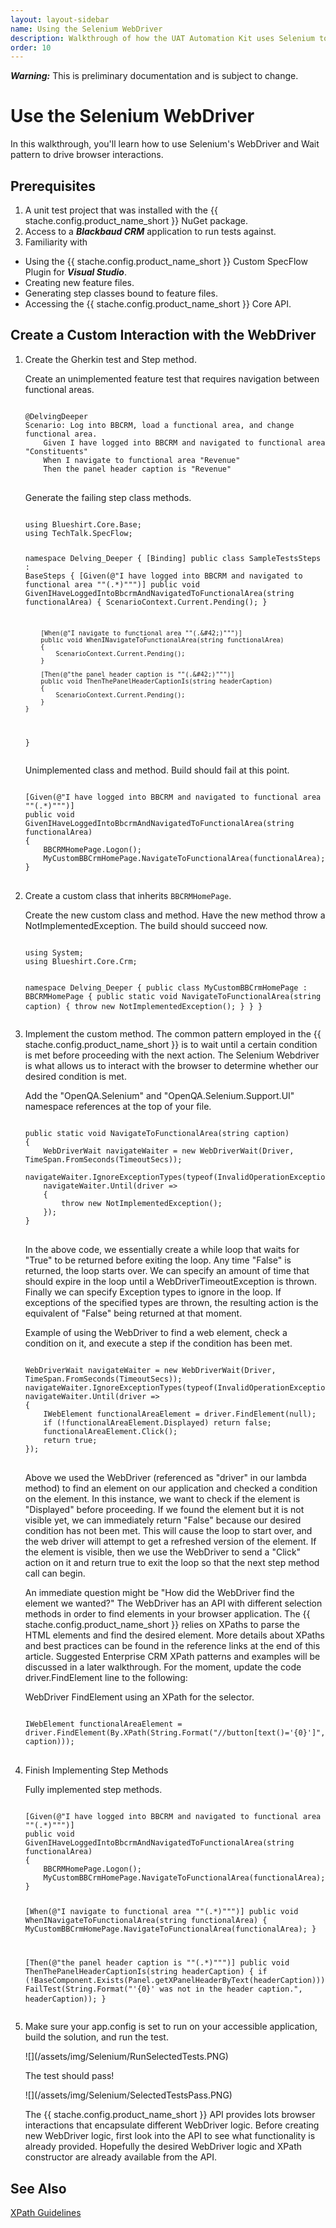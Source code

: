 ```yaml
---
layout: layout-sidebar
name: Using the Selenium WebDriver
description: Walkthrough of how the UAT Automation Kit uses Selenium to interact with the UI.
order: 10
---
```


<p class="alert alert-warning"><strong><em>Warning:</em></strong> This is preliminary documentation and is subject to change.</p>

# Use the Selenium WebDriver
In this walkthrough, you'll learn how to use Selenium's WebDriver and Wait pattern to drive browser interactions.

## Prerequisites

1. A unit test project that was installed with the {{ stache.config.product_name_short }} NuGet package.
2. Access to a ***Blackbaud CRM*** application to run tests against.
3. Familiarity with
 * Using the {{ stache.config.product_name_short }} Custom SpecFlow Plugin for ***Visual Studio***.
 * Creating new feature files.
 * Generating step classes bound to feature files.
 * Accessing the {{ stache.config.product_name_short }} Core API.

## Create a Custom Interaction with the WebDriver

<ol>
<li>
<p>Create the Gherkin test and Step method.</p>
<div class="codeSnippetContainerTabs"><div class="codeSnippetContainerTabSingle">Create an unimplemented feature test that requires navigation between functional areas.</div></div>
<pre><code class="language-gherkin">
@DelvingDeeper
Scenario: Log into BBCRM, load a functional area, and change functional area.
	Given I have logged into BBCRM and navigated to functional area "Constituents"
	When I navigate to functional area "Revenue"
	Then the panel header caption is "Revenue"
</code>
</pre>

<div class="codeSnippetContainerTabs"><div class="codeSnippetContainerTabSingle">Generate the failing step class methods.</div></div>
<pre><code class="language-csharp">
using Blueshirt.Core.Base;
using TechTalk.SpecFlow;

namespace Delving_Deeper
{
    [Binding]
    public class SampleTestsSteps : BaseSteps
    {
        [Given(@"I have logged into BBCRM and navigated to functional area ""(.&#42;)""")]
        public void GivenIHaveLoggedIntoBbcrmAndNavigatedToFunctionalArea(string functionalArea)
        {
            ScenarioContext.Current.Pending();
        }

        [When(@"I navigate to functional area ""(.&#42;)""")]
        public void WhenINavigateToFunctionalArea(string functionalArea)
        {
            ScenarioContext.Current.Pending();
        }

        [Then(@"the panel header caption is ""(.&#42;)""")]
        public void ThenThePanelHeaderCaptionIs(string headerCaption)
        {
            ScenarioContext.Current.Pending();
        }
    }
}
</code>
</pre>

<div class="codeSnippetContainerTabs"><div class="codeSnippetContainerTabSingle">Unimplemented class and method. Build should fail at this point.</div></div>
<pre><code class="language-csharp">
[Given(@"I have logged into BBCRM and navigated to functional area ""(.&#42;)""")]
public void GivenIHaveLoggedIntoBbcrmAndNavigatedToFunctionalArea(string functionalArea)
{
    BBCRMHomePage.Logon();
    MyCustomBBCrmHomePage.NavigateToFunctionalArea(functionalArea);
}
</code>
</pre>
</li>

<li>
<p>Create a custom class that inherits <code>BBCRMHomePage</code>.</p>
<div class="codeSnippetContainerTabs"><div class="codeSnippetContainerTabSingle">Create the new custom class and method. Have the new method throw a NotImplementedException. The build should succeed now.</div></div>
<pre><code class="language-csharp">
using System;
using Blueshirt.Core.Crm;

namespace Delving_Deeper
{
    public class MyCustomBBCrmHomePage : BBCRMHomePage
    {
        public static void NavigateToFunctionalArea(string caption)
        {
            throw new NotImplementedException();
        }
    }
}
</code>
</pre>
</li>
<li>
<p>Implement the custom method. The common pattern employed in the {{ stache.config.product_name_short }} is to wait until a certain condition is met before proceeding with the next action. The Selenium Webdriver is what allows us to interact with the browser to determine whether our desired condition is met.</p>
<div class="codeSnippetContainerTabs"><div class="codeSnippetContainerTabSingle">Add the "OpenQA.Selenium" and "OpenQA.Selenium.Support.UI" namespace references at the top of your file.</div></div>
<pre><code class="language-csharp">
public static void NavigateToFunctionalArea(string caption)
{
    WebDriverWait navigateWaiter = new WebDriverWait(Driver, TimeSpan.FromSeconds(TimeoutSecs));
    navigateWaiter.IgnoreExceptionTypes(typeof(InvalidOperationException));
    navigateWaiter.Until(driver =>
    {
        throw new NotImplementedException();
    });
}
</code>
</pre>

<p>In the above code, we essentially create a while loop that waits for "True" to be returned before exiting the loop. Any time "False" is returned, the loop starts over. We can specify an amount of time that should expire in the loop until a WebDriverTimeoutException is thrown. Finally we can specify Exception types to ignore in the loop. If exceptions of the specified types are thrown, the resulting action is the equivalent of "False" being returned at that moment.</p>

<div class="codeSnippetContainerTabs"><div class="codeSnippetContainerTabSingle">Example of using the WebDriver to find a web element, check a condition on it, and execute a step if the condition has been met.</div></div>
<pre><code class="language-csharp">
WebDriverWait navigateWaiter = new WebDriverWait(Driver, TimeSpan.FromSeconds(TimeoutSecs));
navigateWaiter.IgnoreExceptionTypes(typeof(InvalidOperationException));
navigateWaiter.Until(driver =>
{
    IWebElement functionalAreaElement = driver.FindElement(null);
    if (!functionalAreaElement.Displayed) return false;
    functionalAreaElement.Click();
    return true;
});
</code>
</pre>

<p>Above we used the WebDriver (referenced as "driver" in our lambda method) to find an element on our application and checked a condition on the element. In this instance, we want to check if the element is "Displayed" before proceeding. If we found the element but it is not visible yet, we can immediately return "False" because our desired condition has not been met. This will cause the loop to start over, and the web driver will attempt to get a refreshed version of the element. If the element is visible, then we use the WebDriver to send a "Click" action on it and return true to exit the loop so that the next step method call can begin.</p>

<p>An immediate question might be "How did the WebDriver find the element we wanted?" The WebDriver has an API with different selection methods in order to find elements in your browser application. The {{ stache.config.product_name_short }} relies on XPaths to parse the HTML elements and find the desired element. More details about XPaths and best practices can be found in the reference links at the end of this article. Suggested Enterprise CRM XPath patterns and examples will be discussed in a later walkthrough. For the moment, update the code driver.FindElement line to the following:</p>

<div class="codeSnippetContainerTabs"><div class="codeSnippetContainerTabSingle">WebDriver FindElement using an XPath for the selector.</div></div><pre><code class="language-csharp">
IWebElement functionalAreaElement = driver.FindElement(By.XPath(String.Format("//button[text()='{0}']", caption)));
</code>
</pre>
</li>

<li>
<p>Finish Implementing Step Methods</p>
<div class="codeSnippetContainerTabs"><div class="codeSnippetContainerTabSingle">Fully implemented step methods.</div></div>
<pre><code class="language-csharp">
[Given(@"I have logged into BBCRM and navigated to functional area ""(.&#42;)""")]
public void GivenIHaveLoggedIntoBbcrmAndNavigatedToFunctionalArea(string functionalArea)
{
    BBCRMHomePage.Logon();
    MyCustomBBCrmHomePage.NavigateToFunctionalArea(functionalArea);
}

[When(@"I navigate to functional area ""(.&#42;)""")]
public void WhenINavigateToFunctionalArea(string functionalArea)
{
    MyCustomBBCrmHomePage.NavigateToFunctionalArea(functionalArea);
}

[Then(@"the panel header caption is ""(.&#42;)""")]
public void ThenThePanelHeaderCaptionIs(string headerCaption)
{
    if (!BaseComponent.Exists(Panel.getXPanelHeaderByText(headerCaption))) 
        FailTest(String.Format("'{0}' was not in the header caption.", headerCaption));
}
</code>
</pre>
</li>

<li>
<p>Make sure your app.config is set to run on your accessible application, build the solution, and run the test.</p>
<p>![](/assets/img/Selenium/RunSelectedTests.PNG)</p>

<p>The test should pass!</p>
<p>![](/assets/img/Selenium/SelectedTestsPass.PNG)</p>

<p class="alert alert-info">The {{ stache.config.product_name_short }} API provides lots browser interactions that encapsulate different WebDriver logic. Before creating new WebDriver logic, first look into the API to see what functionality is already provided. Hopefully the desired WebDriver logic and XPath constructor are already available from the API.</p>
</li>
</ol>

<!---
Commenting out the original procedure just in case I need it again. The ordered list replacement seems to work fine, but keeping the old version just to be safe
#### 1. Create the Gherkin test and Step method.

<div class="codeSnippetContainerTabs"><div class="codeSnippetContainerTabSingle">Create an unimplemented feature test requiring navigation between functional areas.  </div></div><pre><code class="language-gherkin">
@DelvingDeeper
Scenario: Log into BBCRM, load a functional area, and change functional area.
	Given I have logged into BBCRM and navigated to functional area "Constituents"
	When I navigate to functional area "Revenue"
	Then the panel header caption is "Revenue"
</code>
</pre>

<div class="codeSnippetContainerTabs"><div class="codeSnippetContainerTabSingle">Generate the failing step class methods.</div></div><pre><code class="language-csharp">
using Blueshirt.Core.Base;
using TechTalk.SpecFlow;

namespace Delving_Deeper
{
    [Binding]
    public class SampleTestsSteps : BaseSteps
    {
        [Given(@"I have logged into BBCRM and navigated to functional area ""(.&#42;)""")]
        public void GivenIHaveLoggedIntoBbcrmAndNavigatedToFunctionalArea(string functionalArea)
        {
            ScenarioContext.Current.Pending();
        }

        [When(@"I navigate to functional area ""(.&#42;)""")]
        public void WhenINavigateToFunctionalArea(string functionalArea)
        {
            ScenarioContext.Current.Pending();
        }

        [Then(@"the panel header caption is ""(.&#42;)""")]
        public void ThenThePanelHeaderCaptionIs(string headerCaption)
        {
            ScenarioContext.Current.Pending();
        }
    }
}
</code>
</pre>

<div class="codeSnippetContainerTabs"><div class="codeSnippetContainerTabSingle">Unimplemented class and method.  Build should fail at this point.</div></div><pre><code class="language-csharp">
[Given(@"I have logged into BBCRM and navigated to functional area ""(.&#42;)""")]
public void GivenIHaveLoggedIntoBbcrmAndNavigatedToFunctionalArea(string functionalArea)
{
    BBCRMHomePage.Logon();
    MyCustomBBCrmHomePage.NavigateToFunctionalArea(functionalArea);
}
</code>
</pre>
    
#### 2. Create custom class inheriting BBCRMHomePage

<div class="codeSnippetContainerTabs"><div class="codeSnippetContainerTabSingle">Create the new custom class and method. Have the new method throw a NotImplementedException. The build should succeed now.</div></div><pre><code class="language-csharp">
using System;
using Blueshirt.Core.Crm;

namespace Delving_Deeper
{
    public class MyCustomBBCrmHomePage : BBCRMHomePage
    {
        public static void NavigateToFunctionalArea(string caption)
        {
            throw new NotImplementedException();
        }
    }
}
</code>
</pre>

#### Implement the custom method. The common pattern employed in the {{ stache.config.product_name_short }} is to wait until a certain condition has been met before proceeding with the next action. The Selenium Webdriver is what allows us to interact with the browser in order to determine whether or not our desired condition has been met.
<div class="codeSnippetContainerTabs"><div class="codeSnippetContainerTabSingle">Be sure to add the 'OpenQA.Selenium' and 'OpenQA.Selenium.Support.UI' namespace references at the top of your file.</div></div><pre><code class="language-csharp">
public static void NavigateToFunctionalArea(string caption)
{
    WebDriverWait navigateWaiter = new WebDriverWait(Driver, TimeSpan.FromSeconds(TimeoutSecs));
    navigateWaiter.IgnoreExceptionTypes(typeof(InvalidOperationException));
    navigateWaiter.Until(driver =>
    {
        throw new NotImplementedException();
    });
}
</code>
</pre>

In the above code, we essentially create a while loop that waits for "True" to be returned before exiting the loop. Any time "False" is returned, the loop starts over. We can specify an amount of time that should expire in the loop until a WebDriverTimeoutException is thrown. Finally we can specify Exception types to ignore in the loop. If exceptions of the specified types are thrown, the resulting action is the equivalent of "False" being returned at that moment.

<div class="codeSnippetContainerTabs"><div class="codeSnippetContainerTabSingle">Example of using the WebDriver to find a web element, check a condition on it, and execute a step if the condition has been met.</div></div><pre><code class="language-csharp">
WebDriverWait navigateWaiter = new WebDriverWait(Driver, TimeSpan.FromSeconds(TimeoutSecs));
navigateWaiter.IgnoreExceptionTypes(typeof(InvalidOperationException));
navigateWaiter.Until(driver =>
{
    IWebElement functionalAreaElement = driver.FindElement(null);
    if (!functionalAreaElement.Displayed) return false;
    functionalAreaElement.Click();
    return true;
});
</code>
</pre>

Above we used the WebDriver (referenced as "driver" in our lambda method) to find an element on our application and checked a condition on the element. In this instance, we want to check if the element is "Displayed" before proceeding. If we found the element but it is not visible yet, we can immediately return "False" because our desired condition has not been met. This will cause the loop to start over, and the web driver will attempt to get a refreshed version of the element. If the element is visible, then we use the WebDriver to send a "Click" action on it and return true to exit the loop so that the next step method call can begin.  
<br>
An immediate question might be "How did the WebDriver find the element we wanted?" The WebDriver has an API with different selection methods in order to find elements in your browser application. The {{ stache.config.product_name_short }} relies on XPaths to parse the HTML elements and find the desired element. More details about XPaths and best practices can be found in the reference links at the end of this article. Suggested Enterprise CRM XPath patterns and examples will be discussed in a later walkthrough. For the moment, update the code driver.FindElement line to the following:

<div class="codeSnippetContainerTabs"><div class="codeSnippetContainerTabSingle">WebDriver FindElement using an XPath for the selector.</div></div><pre><code class="language-csharp">
IWebElement functionalAreaElement = driver.FindElement(By.XPath(String.Format("//button[text()='{0}']", caption)));
</code>
</pre>

#### 3. Finish Implementing Step Methods

<div class="codeSnippetContainerTabs"><div class="codeSnippetContainerTabSingle">Fully implemented step methods.</div></div><pre><code class="language-csharp">
[Given(@"I have logged into BBCRM and navigated to functional area ""(.&#42;)""")]
public void GivenIHaveLoggedIntoBbcrmAndNavigatedToFunctionalArea(string functionalArea)
{
    BBCRMHomePage.Logon();
    MyCustomBBCrmHomePage.NavigateToFunctionalArea(functionalArea);
}

[When(@"I navigate to functional area ""(.&#42;)""")]
public void WhenINavigateToFunctionalArea(string functionalArea)
{
    MyCustomBBCrmHomePage.NavigateToFunctionalArea(functionalArea);
}

[Then(@"the panel header caption is ""(.&#42;)""")]
public void ThenThePanelHeaderCaptionIs(string headerCaption)
{
    if (!BaseComponent.Exists(Panel.getXPanelHeaderByText(headerCaption))) 
        FailTest(String.Format("'{0}' was not in the header caption.", headerCaption));
}
</code>
</pre>

Make sure your app.config is set to run on your accessible application, build the solution, and run the test.  
![](/assets/img/Selenium/RunSelectedTests.PNG)

The test should pass!  
![](/assets/img/Selenium/SelectedTestsPass.PNG)

<p class="alert alert-info">The {{ stache.config.product_name_short }} API provides lots browser interactions that encapsulate different WebDriver logic. Before creating new WebDriver logic, first look into the API to see what functionality is already provided. Hopefully the desired WebDriver logic and XPath constructor are already available from the API.</p>
-->

## See Also

[XPath Guidelines]({{stache.config.blue_walkthroughs_201_xpaths}})

